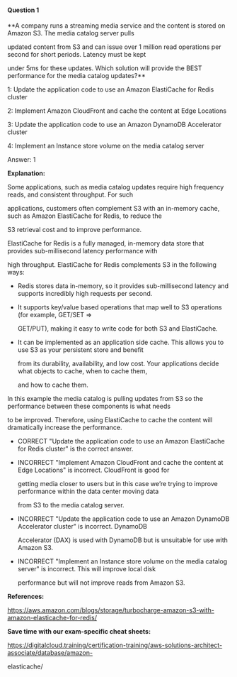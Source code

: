 #### Question  1


**A company runs a streaming media service and the content is stored on Amazon S3. The media catalog server pulls

updated content from S3 and can issue over 1 million read operations per second for short periods. Latency must be kept

under 5ms for these updates. Which solution will provide the BEST performance for the media catalog updates?**


1: Update the application code to use an Amazon ElastiCache for Redis cluster


2: Implement Amazon CloudFront and cache the content at Edge Locations


3: Update the application code to use an Amazon DynamoDB Accelerator cluster


4: Implement an Instance store volume on the media catalog server


Answer: 1


**Explanation:**


Some applications, such as media catalog updates require high frequency reads, and consistent throughput. For such

applications, customers often complement S3 with an in-memory cache, such as Amazon ElastiCache for Redis, to reduce the

S3 retrieval cost and to improve performance.


ElastiCache for Redis is a fully managed, in-memory data store that provides sub-millisecond latency performance with

high throughput. ElastiCache for Redis complements S3 in the following ways:


- Redis stores data in-memory, so it provides sub-millisecond latency and supports incredibly high requests per second.

- It supports key/value based operations that map well to S3 operations (for example, GET/SET =>

  GET/PUT), making it easy to write code for both S3 and ElastiCache.

- It can be implemented as an application side cache. This allows you to use S3 as your persistent store and benefit

  from its durability, availability, and low cost. Your applications decide what objects to cache, when to cache them,

  and how to cache them.


In this example the media catalog is pulling updates from S3 so the performance between these components is what needs

to be improved. Therefore, using ElastiCache to cache the content will dramatically increase the performance.


- CORRECT "Update the application code to use an Amazon ElastiCache for Redis cluster" is the correct answer.


- INCORRECT "Implement Amazon CloudFront and cache the content at Edge Locations" is incorrect. CloudFront is good for

  getting media closer to users but in this case we’re trying to improve performance within the data center moving data

  from S3 to the media catalog server.


- INCORRECT "Update the application code to use an Amazon DynamoDB Accelerator cluster" is incorrect. DynamoDB

  Accelerator (DAX) is used with DynamoDB but is unsuitable for use with Amazon S3.


- INCORRECT "Implement an Instance store volume on the media catalog server" is incorrect. This will improve local disk

  performance but will not improve reads from Amazon S3.


**References:**


https://aws.amazon.com/blogs/storage/turbocharge-amazon-s3-with-amazon-elasticache-for-redis/


**Save time with our exam-specific cheat sheets:**


https://digitalcloud.training/certification-training/aws-solutions-architect-associate/database/amazon-

elasticache/

